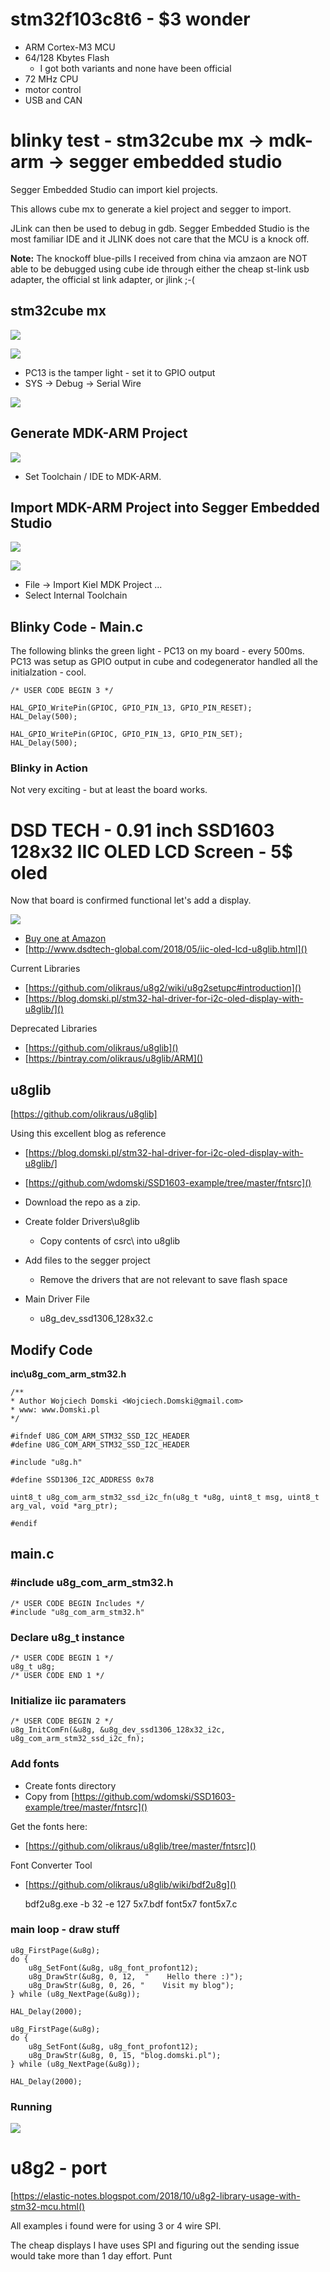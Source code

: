 # stm32f103c8t6 - $3 wonder

- ARM Cortex-M3 MCU 
- 64/128 Kbytes Flash
    - I got both variants and none have been official
- 72 MHz CPU
- motor control
- USB and CAN 

# blinky test - stm32cube mx -> mdk-arm -> segger embedded studio

Segger Embedded Studio can import kiel projects. 

This allows cube mx to generate a kiel project and segger to import.

JLink can then be used to debug in gdb.  Segger Embedded Studio is the most familiar IDE and it JLINK does not care that the MCU is a knock off.

**Note:** The knockoff blue-pills I received from china via amzaon are NOT able to be debugged using cube ide through either the cheap st-link usb adapter, the official st link adapter, or jlink ;-(

## stm32cube mx 

![](pics/001-mcuselect.png?raw=true)

![](pics/002-blinky.png?raw=true)

- PC13 is the tamper light - set it to GPIO output
- SYS -> Debug -> Serial Wire

![](pics/006-swd.png?raw=true)

## Generate MDK-ARM Project

![](pics/003-mdk-arm-codegen.png?raw=true)

- Set Toolchain / IDE to MDK-ARM.  

## Import MDK-ARM Project into Segger Embedded Studio

![](pics/004-internal-toolchain.png?raw=true)

![](pics/005-ide.png?raw=true)

- File -> Import Kiel MDK Project ...
- Select Internal Toolchain

## Blinky Code - Main.c

The following blinks the green light - PC13 on my board - every 500ms.  PC13 was setup as GPIO output in cube and codegenerator handled all the initialzation - cool.

    /* USER CODE BEGIN 3 */

    HAL_GPIO_WritePin(GPIOC, GPIO_PIN_13, GPIO_PIN_RESET);
    HAL_Delay(500);

    HAL_GPIO_WritePin(GPIOC, GPIO_PIN_13, GPIO_PIN_SET);
    HAL_Delay(500);

### Blinky in Action

Not very exciting - but at least the board works.

# DSD TECH - 0.91 inch SSD1603 128x32 IIC OLED LCD Screen - 5$ oled

Now that board is confirmed functional let's add a display.

![](pics/007-128x32pin.png?raw=true)

- [Buy one at Amazon](https://www.amazon.com/gp/product/B07D9H83R4)
- [http://www.dsdtech-global.com/2018/05/iic-oled-lcd-u8glib.html]()

Current Libraries
- [https://github.com/olikraus/u8g2/wiki/u8g2setupc#introduction]()
- [https://blog.domski.pl/stm32-hal-driver-for-i2c-oled-display-with-u8glib/]()

Deprecated Libraries
- [https://github.com/olikraus/u8glib]()
- [https://bintray.com/olikraus/u8glib/ARM]()


## u8glib

[https://github.com/olikraus/u8glib]

Using this excellent blog as reference

- [https://blog.domski.pl/stm32-hal-driver-for-i2c-oled-display-with-u8glib/]
- [https://github.com/wdomski/SSD1603-example/tree/master/fntsrc]()

- Download the repo as a zip.
- Create folder Drivers\u8glib
    - Copy contents of csrc\ into u8glib
- Add files to the segger project
   -  Remove the drivers that are not relevant to save flash space
-  Main Driver File
   -  u8g_dev_ssd1306_128x32.c


## Modify Code

**inc\u8g_com_arm_stm32.h**

    /**
    * Author Wojciech Domski <Wojciech.Domski@gmail.com>
    * www: www.Domski.pl
    */

    #ifndef U8G_COM_ARM_STM32_SSD_I2C_HEADER
    #define U8G_COM_ARM_STM32_SSD_I2C_HEADER

    #include "u8g.h"

    #define SSD1306_I2C_ADDRESS 0x78

    uint8_t u8g_com_arm_stm32_ssd_i2c_fn(u8g_t *u8g, uint8_t msg, uint8_t arg_val, void *arg_ptr);

    #endif


## main.c 

### #include u8g_com_arm_stm32.h

    /* USER CODE BEGIN Includes */
    #include "u8g_com_arm_stm32.h"

### Declare u8g_t instance

    /* USER CODE BEGIN 1 */
    u8g_t u8g;
    /* USER CODE END 1 */

### Initialize iic paramaters

    /* USER CODE BEGIN 2 */
    u8g_InitComFn(&u8g, &u8g_dev_ssd1306_128x32_i2c, u8g_com_arm_stm32_ssd_i2c_fn);

### Add fonts

- Create fonts directory
- Copy from [https://github.com/wdomski/SSD1603-example/tree/master/fntsrc]()

Get the fonts here:
- [https://github.com/olikraus/u8glib/tree/master/fntsrc]()

Font Converter Tool
- [https://github.com/olikraus/u8glib/wiki/bdf2u8g]()

    bdf2u8g.exe -b 32 -e 127 5x7.bdf font5x7 font5x7.c

### main loop - draw stuff

    u8g_FirstPage(&u8g);
    do {
        u8g_SetFont(&u8g, u8g_font_profont12);
        u8g_DrawStr(&u8g, 0, 12,  "    Hello there :)");
        u8g_DrawStr(&u8g, 0, 26, "    Visit my blog");
    } while (u8g_NextPage(&u8g));

    HAL_Delay(2000);

    u8g_FirstPage(&u8g);
    do {
        u8g_SetFont(&u8g, u8g_font_profont12);
        u8g_DrawStr(&u8g, 0, 15, "blog.domski.pl");
    } while (u8g_NextPage(&u8g));

    HAL_Delay(2000);

### Running

![](pics/008-run.jpeg?raw=true)


# u8g2 - port

[https://elastic-notes.blogspot.com/2018/10/u8g2-library-usage-with-stm32-mcu.html()

All examples i found were for using 3 or 4 wire SPI.

The cheap displays I have uses SPI and figuring out the sending issue would take more than 1 day effort. Punt